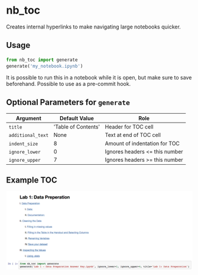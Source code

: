 # nb_toc

Creates internal hyperlinks to make navigating large notebooks quicker.

## Usage

```python
from nb_toc import generate
generate('my_notebook.ipynb')
```

It is possible to run this in a notebook while it is open, but make sure to save beforehand. Possible to use as a pre-commit hook.

## Optional Parameters for `generate`

Argument | Default Value | Role
--- | --- | ---
`title` | 'Table of Contents' | Header for TOC cell
`additional_text` | None | Text at end of TOC cell
`indent_size` | 8 | Amount of indentation for TOC
`ignore_lower` | 0 | Ignores headers <= this number
`ignore_upper` | 7 | Ignores headers >= this number

## Example TOC

![example](images/example.png)